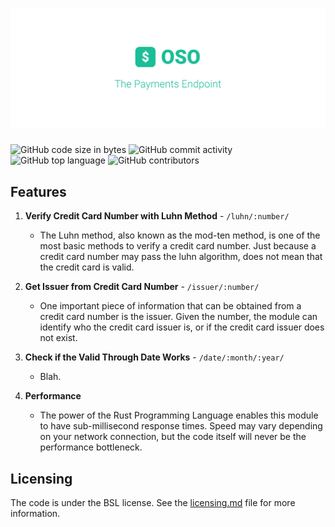 # ![The Payments Module](https://github.com/open-specification/payment/blob/master/.github/cover.png?raw=true)

![GitHub code size in bytes](https://img.shields.io/github/languages/code-size/open-specification/payment?color=teal)
![GitHub commit activity](https://img.shields.io/github/commit-activity/y/open-specification/payment?color=teal)
![GitHub top language](https://img.shields.io/github/languages/top/open-specification/payment?color=teal)
![GitHub contributors](https://img.shields.io/github/contributors/open-specification/payment?color=teal)

## Features

1. **Verify Credit Card Number with Luhn Method** - `/luhn/:number/`
    - The Luhn method, also known as the mod-ten method, is one of the most basic methods to verify a credit card number. Just because a credit card number may pass the luhn algorithm, does not mean that the credit card is valid.

1. **Get Issuer from Credit Card Number** - `/issuer/:number/`
    - One important piece of information that can be obtained from a credit card number is the issuer. Given the number, the module can identify who the credit card issuer is, or if the credit card issuer does not exist.

1. **Check if the Valid Through Date Works** - `/date/:month/:year/`
    - Blah.

1. **Performance**
    - The power of the Rust Programming Language enables this module to have sub-millisecond response times. Speed may vary depending on your network connection, but the code itself will never be the performance bottleneck.

## Licensing

The code is under the BSL license. See the [licensing.md](./license.md) file for more information.
